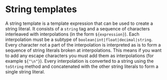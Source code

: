 # String templates

A string template is a template expression that can be used to create a string literal. It consists of a `string` tag and a sequence of characters interleaved with interpolations (in the form `${expression}`). Each interpolation must be a subtype of `boolean|int|float|decimal|string`. Every character not a part of the interpolation is interpreted as is to form a sequence of string literals broken at interpolations. This means if you want to add any escape characters you must add them as interpolations (for example `${"\n"}`). Every interpolation is converted to a string using the `toString` method and concatenated with the other string literals to form a single string literal.
